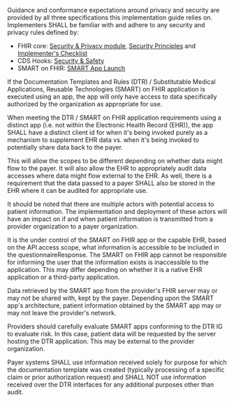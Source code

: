 Guidance and conformance expectations around privacy and security are provided by all three specifications this implementation guide relies on. Implementers SHALL be familiar with and adhere to any security and privacy rules defined by:

* FHIR core: [Security & Privacy module]({{site.data.fhir.path}}secpriv-module.html), [Security Principles]({{site.data.fhir.path}}security.html) and [Implementer's Checklist]({{site.data.fhir.path}}safety.html)
* CDS Hooks: [Security & Safety](https://cds-hooks.hl7.org/1.0/#security-and-safety)
* SMART on FHIR: [SMART App Launch](http://www.hl7.org/fhir/smart-app-launch)

If the Documentation Templates and Rules (DTR) / Substitutable Medical Applications, Reusable Technologies (SMART) on FHIR application is executed using an app, the app will only have access to data specifically authorized by the organization as appropriate for use.

When meeting the DTR / SMART on FHIR application requirements using a distinct app (i.e. not within the  Electronic Health Record (EHR)), the app SHALL have a distinct client id for when it's being invoked purely as a mechanism to supplement EHR data vs. when it's being invoked to potentially share data back to the payer.

This will allow the scopes to be different depending on whether data might flow to the payer. It will also allow the EHR to appropriately audit data accesses where data might flow external to the EHR.
As well, there is a requirement that the data passed to a payer SHALL also be stored in the EHR where it can be audited for appropriate use.

It should be noted that there are multiple actors with potential access to patient information. The implementation and deployment of these actors will have an impact on if and when patient information is transmitted from a provider organization to a payer organization.

It is the under control of the SMART on FHIR app or the capable EHR, based on the API access scope, what information is accessible to be included in the questionnaireResponse. The SMART on FHIR app cannot be responsible for informing the user that the information exists is inaccessible to the application. This may differ depending on whether it is a native EHR application or a third-party application.

Data retrieved by the SMART app from the provider's FHIR server may or may not be shared with, kept by the payer. Depending upon the SMART app's architecture, patient information obtained by the SMART app may or may not leave the provider's network. 

Providers should carefully evaluate SMART apps conforming to the DTR IG to evaluate risk. In this case, patient data will be requested by the server hosting the DTR application. This may be external to the provider organization.

Payer systems SHALL use information received solely for purpose for which the documentation template was created (typically processing of a specific claim or prior authorization request) and SHALL NOT use information received over the DTR interfaces for any additional purposes other than audit.
